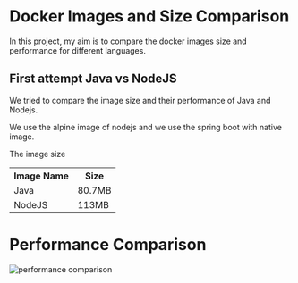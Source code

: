 # Docker Images and Size Comparison
In this project, my aim is to compare the docker images size and performance for different languages.

## First attempt Java vs NodeJS
We tried to compare the image size and their performance of Java and Nodejs.

We use the alpine image of nodejs and we use the spring boot with native image.

The image size
<table>
    <tr>
        <th>Image Name</th>
        <th>Size</th>
    </tr>
    <tr>
        <td>Java</td>
        <td>80.7MB</td>
    </tr>
    <td>NodeJS</td>
    <td>113MB</td>
</table>

# Performance Comparison
![performance comparison](https://github.com/AzarguNazari/Docker-images-comparison/blob/master/RESULT.png?raw=true)